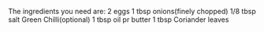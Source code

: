 The ingredients you need are:
2 eggs
1 tbsp onions(finely chopped)
1/8 tbsp salt
Green Chilli(optional)
1 tbsp oil pr butter
1 tbsp Coriander leaves
